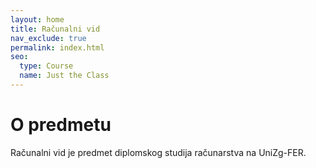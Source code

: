 ```yaml
---
layout: home
title: Računalni vid
nav_exclude: true
permalink: index.html
seo:
  type: Course
  name: Just the Class
---
```


# O predmetu

Računalni vid je predmet diplomskog studija računarstva na UniZg-FER.

